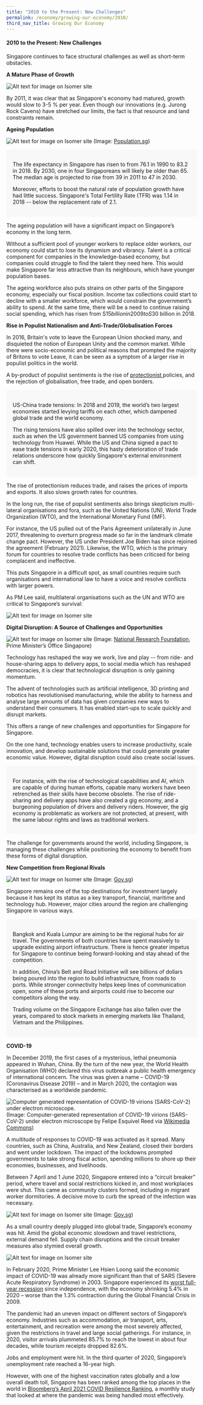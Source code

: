 ```yaml
---
title: "2010 to the Present: New Challenges"
permalink: /economy/growing-our-economy/2010/
third_nav_title: Growing Our Economy
---
```

#### 2010 to the Present: New Challenges

Singapore continues to face structural challenges as well as short-term obstacles. 


**A Mature Phase of Growth**

![Alt text for image on Isomer site](/images/economy/growing-our-economy/screenshot%202020-10-19%20at%201.png)

By 2011, it was clear that as Singapore's economy had matured, growth would slow to 3-5 % per year. Even though our innovations (e.g. Jurong Rock Cavens) have stretched our limits, the fact is that resource and land constraints remain.

**Ageing Population**

![Alt text for image on Isomer site](/images/economy/growing-our-economy/silver-age-photo-2.jpg)
(Image: [Population.sg](https://www.population.sg/))

<div style="border:0px solid #0505f8;background-color:#f8f8f8;padding:1.2em;">
<p>The life expectancy in Singapore has risen to from 76.1 in 1990 to 83.2 in 2018. By 2030, one in four Singaporeans will likely be older than 65. The median age is projected to rise from 39 in 2011 to 47 in 2030. </p>

<p>Moreover, efforts to boost the natural rate of population growth have had little success. Singapore's Total Fertility Rate (TFR) was 1.14 in 2018 -- below the replacement rate of 2.1.</p>
</div>

The ageing population will have a significant impact on Singapore’s economy in the long term.

Without a sufficient pool of younger workers to replace older workers, our economy could start to lose its dynamism and vibrancy. Talent is a critical component for companies in the knowledge-based economy, but companies could struggle to find the talent they need here. This would make Singapore far less attractive than its neighbours, which have younger population bases.

The ageing workforce also puts strains on other parts of the Singapore economy, especially our fiscal position. Income tax collections could start to decline with a smaller workforce, which would constrain the government’s ability to spend. At the same time, there will be a need to continue raising social spending, which has risen from S$15 billion in 2009 to S$30 billion in 2018.

<b>Rise in Populist Nationalism and Anti-Trade/Globalisation Forces </b>

In 2016, Britain's vote to leave the European Union shocked many, and disquieted the notion of European Unity and the common market. While there were socio-economic and political reasons that prompted the majority of Britons to vote Leave, it can be seen as a symptom of a larger rise in populist politics in the world. 

A by-product of populist sentiments is the rise of [protectionist ](https://www.britannica.com/topic/protectionism)policies, and the rejection of globalisation, free trade, and open borders. 

<div style="border:0px solid #0505f8;background-color:#f8f8f8;padding:1.2em;">
<p>US-China trade tensions: In 2018 and 2019, the world’s two largest economies started levying tariffs on each other, which dampened global trade and the world economy. </p>

<p>The rising tensions have also spilled over into the technology sector, such as when the US government banned US companies from using technology from Huawei. While the US and China signed a pact to ease trade tensions in early 2020, this hasty deterioration of trade relations underscore how quickly Singapore's external environment can shift.</p>
</div>

The rise of protectionism reduces trade, and raises the prices of imports and exports. It also slows growth rates for countries. 

In the long run, the rise of populist sentiments also brings skepticism multi-lateral organisations and fora, such as the United Nations (UN), World Trade Organization (WTO), and the International Monetary Fund (IMF). 

For instance, the US pulled out of the Paris Agreement unilaterally in June 2017, threatening to overturn progress made so far in the landmark climate change pact. However, the US under President Joe Biden has since rejoined the agreement (February 2021). Likewise, the WTO, which is the primary forum for countries to resolve trade conflicts has been criticsed for being complacent and ineffective. 

This puts Singapore in a difficult spot, as small countries require such organisations and international law to have a voice and resolve conflicts with larger powers.

As PM Lee said, multilateral organisations such as the UN and WTO are critical to Singapore’s survival: 

![Alt text for image on Isomer site](/images/economy/growing-our-economy/screenshot%202020-10-22%20.png)

**Digital Disruption: A Source of Challenges and Opportunities**

![Alt text for image on Isomer site](/images/economy/growing-our-economy/aisingapore.jpg)
(Image: [National Research Foundation](https://www.nrf.gov.sg/programmes/artificial-intelligence-r-d-programme), Prime Minister’s Office Singapore)

Technology has reshaped the way we work, live and play -- from ride- and house-sharing apps to delivery apps, to social media which has reshaped democracies, it is clear that technological disruption is only gaining momentum.

The advent of technologies such as artificial intelligence, 3D printing and robotics has revolutionised manufacturing, while the ability to harness and analyse large amounts of data has given companies new ways to understand their consumers. It has enabled start-ups to scale quickly and disrupt markets.

This offers a range of new challenges and opportunities for Singapore for Singapore.

On the one hand, technology enables users to increase productivity, scale innovation, and develop sustainable solutions that could generate greater economic value. However, digital disruption could also create social issues.

<div style="border:0px solid #0505f8;background-color:#f8f8f8;padding:1.2em;">
<p>For instance, with the rise of technological capabilities and AI, which are capable of during human efforts, capable many workers have been retrenched as their skills have become obsolete. The rise of ride-sharing and delivery apps have also created a gig economy, and a burgeoning population of drivers and delivery riders. However, the gig economy is problematic as workers are not protected, at present, with the same labour rights and laws as traditional workers. </p>

</div>

The challenge for governments around the world, including Singapore, is managing these challenges while positioning the economy to benefit from these forms of digital disruption.

**New Competition from Regional Rivals**

![Alt text for image on Isomer site](/images/economy/growing-our-economy/changiairportterminal.jpg)
(Image: [Gov.sg](https://www.gov.sg/article/updates-to-border-measures-for-low-risk-countries-from-1-sep))

Singapore remains one of the top destinations for investment largely because it has kept its status as a key transport, financial, maritime and technology hub. However, major cities around the region are challenging Singapore in various ways.

<div style="border:0px solid #0505f8;background-color:#f8f8f8;padding:1.2em;">
<p>Bangkok and Kuala Lumpur are aiming to be the regional hubs for air travel. The governments of both countries have spent massively to upgrade existing airport infrastructure. There is hence greater impetus for Singapore to continue being forward-looking and stay ahead of the competition.  </p>

<p>In addition, China’s Belt and Road Initiative will see billions of dollars being poured into the region to build infrastructure, from roads to ports. While stronger connectivity helps keep lines of communication open, some of these ports and airports could rise to become our competitors along the way.</p>
	
Trading volume on the Singapore Exchange has also fallen over the years, compared to stock markets in emerging markets like Thailand, Vietnam and the Philippines.
</div>



**COVID-19**

In December 2019, the first cases of a mysterious, lethal pneumonia appeared in Wuhan, China. By the turn of the new year, the World Health Organisation (WHO) declared this virus outbreak a public health emergency of international concern. The virus was given a name – COVID-19 (Coronavirus Disease 2019) – and in March 2020, the contagion was characterised as a worldwide pandemic.

![Computer generated representation of COVID-19 virions (SARS-CoV-2) under electron microscope.](/images/coronavirus_sars-cov-2.jpg)
(Image: Computer-generated representation of COVID-19 virions (SARS-CoV-2) under electron microscope by Felipe Esquivel Reed via [Wikimedia Commons](https://commons.wikimedia.org/wiki/File:Coronavirus_SARS-CoV-2.jpg))

A multitude of responses to COVID-19 was activated as it spread. Many countries, such as China, Australia, and New Zealand, closed their borders and went under lockdown. The impact of the lockdowns prompted governments to take strong fiscal action, spending millions to shore up their economies, businesses, and livelihoods. 

Between 7 April and 1 June 2020, Singapore entered into a “circuit breaker” period, where travel and social restrictions kicked in, and most workplaces were shut. This came as community clusters formed, including in migrant worker dormitories. A decisive move to curb the spread of the infection was necessary.  

![Alt text for image on Isomer site](/images/economy/growing-our-economy/airportdeparturehall.jpg)
(Image: [Gov.sg](https://www.gov.sg/article/further-support-for-aerospace-aviation-tourism-sectors))

As a small country deeply plugged into global trade, Singapore’s economy was hit. Amid the global economic slowdown and travel restrictions, external demand fell. Supply chain disruptions and the circuit breaker measures also stymied overall growth.

![Alt text for image on Isomer site](/images/economy/growing-our-economy/screenshot%202020-10-2.png)

In February 2020, Prime Minister Lee Hsien Loong said the economic impact of COVID-19 was already more significant than that of SARS (Severe Acute Respiratory Syndrome) in 2003. Singapore experienced its [worst full-year recession](https://www.mti.gov.sg/-/media/MTI/Resources/Economic-Survey-of-Singapore/2020/Economic-Survey-of-Singapore-2020/FA_AES2020.pdf) since independence, with the economy shrinking 5.4% in 2020 – worse than the 1.3% contraction during the Global Financial Crisis in 2009.

The pandemic had an uneven impact on different sectors of Singapore’s economy. Industries such as accommodation, air transport, arts, entertainment, and recreation were among the most severely affected, given the restrictions in travel and large social gatherings. For instance, in 2020, visitor arrivals plummeted 85.7% to reach the lowest in about four decades, while tourism receipts dropped 82.6%. 

Jobs and employment were hit. In the third quarter of 2020, Singapore’s unemployment rate reached a 16-year high.

However, with one of the highest vaccination rates globally and a low overall death toll, Singapore has been ranked among the top places in the world in [Bloomberg’s April 2021 COVID Resilience Ranking](https://www.bloomberg.com/news/newsletters/2021-04-27/singapore-is-now-the-world-s-best-place-to-be-during-covid?sref=nfBouUGg), a monthly study that looked at where the pandemic was being handled most effectively.